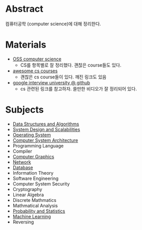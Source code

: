 

# Abstract

컴퓨터공학 (computer science)에 대해 정리한다.

# Materials

* [OSS computer science](https://github.com/ossu/computer-science)
  * CS를 항목별로 잘 정리했다. 괜찮은 course들도 있다.
* [awesome cs courses](https://github.com/prakhar1989/awesome-courses)
  * 괜찮은 cs course들이 있다. 깨진 링크도 있음
* [google interview university @ github](https://github.com/jwasham/coding-interview-university)
  * cs 관련된 링크를 참고하자. 쓸만한 비디오가 잘 정리되어 있다.

# Subjects

* [Data Structures and Algorithms](https://github.com/iamslash/learntocode)
* [System Design and Scalabilities](../systemdesign/README.md)
* [Operating System](../os/README.md)
* [Computer System Architecture](../csa/README.md)
* Programming Language
* Compiler
* [Computer Graphics](../gamegraphics/README.md)
* [Network](../network/README.md)
* [Database](../database/README.md)
* Information Theory
* Software Engineering
* Computer System Security
* Cryptography
* Linear Algebra
* Discrete Mathmatics
* Mathmatical Analysis
* [Probability and Statistics](../prob/README.md)
* [Machine Learning](../machinelearning/README.md)
* Reversing
